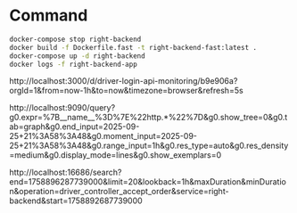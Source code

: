 # Command

```sh
docker-compose stop right-backend
docker build -f Dockerfile.fast -t right-backend-fast:latest .
docker-compose up -d right-backend
docker logs -f right-backend-app
```


http://localhost:3000/d/driver-login-api-monitoring/b9e906a?orgId=1&from=now-1h&to=now&timezone=browser&refresh=5s

http://localhost:9090/query?g0.expr=%7B__name__%3D%7E%22http.*%22%7D&g0.show_tree=0&g0.tab=graph&g0.end_input=2025-09-25+21%3A58%3A48&g0.moment_input=2025-09-25+21%3A58%3A48&g0.range_input=1h&g0.res_type=auto&g0.res_density=medium&g0.display_mode=lines&g0.show_exemplars=0

http://localhost:16686/search?end=1758896287739000&limit=20&lookback=1h&maxDuration&minDuration&operation=driver_controller_accept_order&service=right-backend&start=1758892687739000